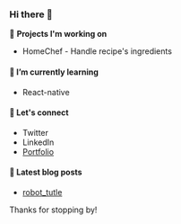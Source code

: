 ### Hi there 👋
🔭 **Projects I'm working on**
- HomeChef - Handle recipe's ingredients

#### 🌱 **I’m currently learning**
- React-native

#### 💬 Let's connect
- Twitter
- LinkedIn
- [Portfolio](https://francois-chiv.github.io)

#### 📝 Latest blog posts
- [robot_tutle](https://francois-chiv.github.io/projet1)

Thanks for stopping by!
